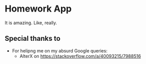 # Homework App
It is amazing. Like, really.

## Special thanks to
- For helipng me on my absurd Google queries:
  - AlterX on https://stackoverflow.com/a/40093215/7988516